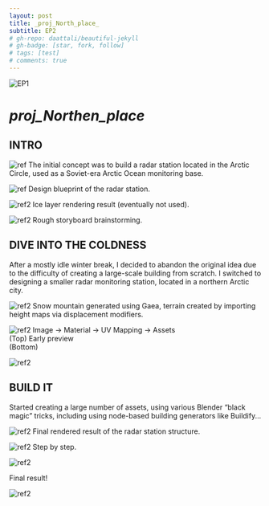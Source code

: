 ```yaml
---
layout: post
title: _proj_North_place_
subtitle: EP2
# gh-repo: daattali/beautiful-jekyll
# gh-badge: [star, fork, follow]
# tags: [test]
# comments: true
---
```


![EP1](../assets/img/navbar.jpg "EP1")

# _proj_Northen_place_
## INTRO


![ref](../assets/img/ref1.png "ref")
The initial concept was to build a radar station located in the Arctic Circle, used as a Soviet-era Arctic Ocean monitoring base.

![ref](../assets/img/ref2.png "ref")
Design blueprint of the radar station.

![ref2](../assets/img/ref3.png "ref3")
Ice layer rendering result (eventually not used).

![ref2](../assets/img/ref4.png "ref4")
Rough storyboard brainstorming.

## DIVE INTO THE COLDNESS

After a mostly idle winter break, I decided to abandon the original idea due to the difficulty of creating a large-scale building from scratch. I switched to designing a smaller radar monitoring station, located in a northern Arctic city.

![ref2](../assets/img/ref5.jpg "ref4")
Snow mountain generated using Gaea, terrain created by importing height maps via displacement modifiers.

![ref2](../assets/img/ref6.jpg "ref4")
Image → Material → UV Mapping → Assets  
(Top) Early preview  
(Bottom)

![ref2](../assets/img/ref10.png "ref4")

## BUILD IT

Started creating a large number of assets, using various Blender “black magic” tricks, including using node-based building generators like Buildify...

![ref2](../assets/img/pj4.png "ref4")
Final rendered result of the radar station structure.

![ref2](../assets/img/ref09.png "ref4")
Step by step.

![ref2](../assets/img/ref11.jpg "ref4")

Final result! 

![ref2](../assets/img/final.jpg "ref4")
